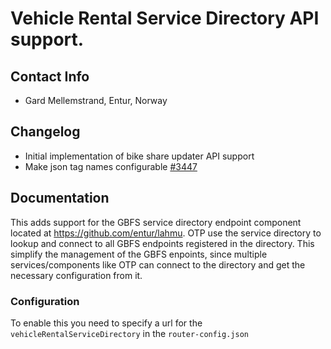 # Vehicle Rental Service Directory API support.

## Contact Info

- Gard Mellemstrand, Entur, Norway

## Changelog

- Initial implementation of bike share updater API support
- Make json tag names
  configurable [#3447](https://github.com/opentripplanner/OpenTripPlanner/pull/3447)

## Documentation

This adds support for the GBFS service directory endpoint component located
at https://github.com/entur/lahmu. OTP use the service directory to lookup and connect to all GBFS
endpoints registered in the directory. This simplify the management of the GBFS enpoints, since
multiple services/components like OTP can connect to the directory and get the necessary
configuration from it.

### Configuration

To enable this you need to specify a url for the `vehicleRentalServiceDirectory` in
the `router-config.json`

